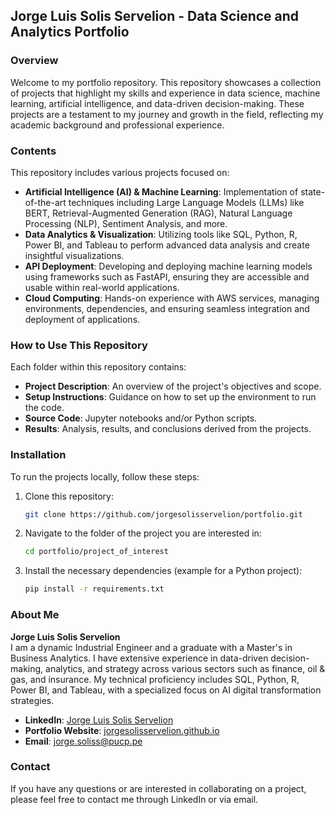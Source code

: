 ## Jorge Luis Solis Servelion - Data Science and Analytics Portfolio

### Overview
Welcome to my portfolio repository. This repository showcases a collection of projects that highlight my skills and experience in data science, machine learning, artificial intelligence, and data-driven decision-making. These projects are a testament to my journey and growth in the field, reflecting my academic background and professional experience.

### Contents
This repository includes various projects focused on:
- **Artificial Intelligence (AI) & Machine Learning**: Implementation of state-of-the-art techniques including Large Language Models (LLMs) like BERT, Retrieval-Augmented Generation (RAG), Natural Language Processing (NLP), Sentiment Analysis, and more.
- **Data Analytics & Visualization**: Utilizing tools like SQL, Python, R, Power BI, and Tableau to perform advanced data analysis and create insightful visualizations.
- **API Deployment**: Developing and deploying machine learning models using frameworks such as FastAPI, ensuring they are accessible and usable within real-world applications.
- **Cloud Computing**: Hands-on experience with AWS services, managing environments, dependencies, and ensuring seamless integration and deployment of applications.

### How to Use This Repository
Each folder within this repository contains:
- **Project Description**: An overview of the project's objectives and scope.
- **Setup Instructions**: Guidance on how to set up the environment to run the code.
- **Source Code**: Jupyter notebooks and/or Python scripts.
- **Results**: Analysis, results, and conclusions derived from the projects.

### Installation
To run the projects locally, follow these steps:
1. Clone this repository:
   ```sh
   git clone https://github.com/jorgesolisservelion/portfolio.git
   ```
2. Navigate to the folder of the project you are interested in:
   ```sh
   cd portfolio/project_of_interest
   ```
3. Install the necessary dependencies (example for a Python project):
   ```sh
   pip install -r requirements.txt
   ```

### About Me
**Jorge Luis Solis Servelion**  
I am a dynamic Industrial Engineer and a graduate with a Master's in Business Analytics. I have extensive experience in data-driven decision-making, analytics, and strategy across various sectors such as finance, oil & gas, and insurance. My technical proficiency includes SQL, Python, R, Power BI, and Tableau, with a specialized focus on AI digital transformation strategies.

- **LinkedIn**: [Jorge Luis Solis Servelion](https://www.linkedin.com/in/jorge-luis-solis-servelion)
- **Portfolio Website**: [jorgesolisservelion.github.io](https://jorgesolisservelion.github.io)
- **Email**: jorge.soliss@pucp.pe

### Contact
If you have any questions or are interested in collaborating on a project, please feel free to contact me through LinkedIn or via email.

